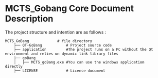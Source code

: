 # MCTS_Gobang Core Document Description
The project structure and intention are as follows : 
```
MCTS_GoBang 			# file directory		
    ├── QT-GoBang		 	# Project source code
    ├── application		    #The project runs on a PC without the Qt environment and relies on dynamic link library files
    ├── goBang              
    │   ├── MCTS_goBang.exe #You can use the windows application directly
    ├── LICENSE		        # License document
```
